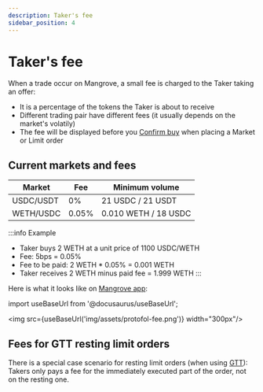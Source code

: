 ```yaml
---
description: Taker's fee
sidebar_position: 4
---
```


# Taker's fee

When a trade occur on Mangrove, a small fee is charged to the Taker taking an offer:
* It is a percentage of the tokens the Taker is about to receive
* Different trading pair have different fees (it usually depends on the market's volatily)
* The fee will be displayed before you [Confirm buy](./how-to-market-order.md#steps) when placing a Market or Limit order

## Current markets and fees

Market | Fee | Minimum volume
---|---|---
USDC/USDT | 0% | 21 USDC / 21 USDT
WETH/USDC | 0.05% | 0.010 WETH / 18 USDC

:::info Example
* Taker buys 2 WETH at a unit price of 1100 USDC/WETH
* Fee: 5bps = 0.05%
* Fee to be paid: 2 WETH * 0.05% = 0.001 WETH
* Taker receives 2 WETH minus paid fee = 1.999 WETH
:::

Here is what it looks like on [Mangrove app](http://app.mangrove.exchange):

import useBaseUrl from '@docusaurus/useBaseUrl';

<img src={useBaseUrl('img/assets/protofol-fee.png')} width="300px"/><br />

## Fees for GTT resting limit orders

There is a special case scenario for resting limit orders (when using [GTT](./more-on-order-types.md#good-til-time-gtt)): Takers only pays a fee for the immediately executed part of the order, not on the resting one.



